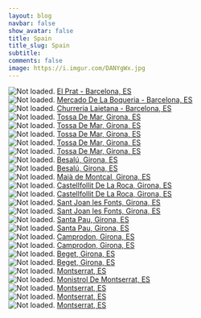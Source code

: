 ```yaml
---
layout: blog
navbar: false
show_avatar: false
title: Spain
title_slug: Spain
subtitle: 
comments: false
image: https://i.imgur.com/DANYgWx.jpg
---
```


<div class="img-container">
  <img src="https://i.imgur.com/wIxdGv5.jpg" alt="Not loaded." class="center-block">
  <a href="https://www.google.com/maps/search/?api=1&query=41.3043929,2.0737315" target="_blank">
    <span class="img-caption-corner" style="display: inline;">El Prat - Barcelona, ES</span>
  </a>  
</div> 


<div class="img-container">
  <img src="https://i.imgur.com/YMnPvBe.jpg" alt="Not loaded." class="center-block">
  <a href="https://www.google.com/maps/search/?api=1&query=41.3818389,2.1716389" target="_blank">
    <span class="img-caption-corner" style="display: inline;">Mercado De La Boqueria - Barcelona, ES</span>
  </a>  
</div> 


<div class="img-container">
  <img src="https://i.imgur.com/8ZGaH1a.jpg" alt="Not loaded." class="center-block">
  <a href="https://www.google.com/maps/search/?api=1&query=41.3862389,2.1756000" target="_blank">
    <span class="img-caption-corner" style="display: inline;">Churreria Laietana - Barcelona, ES</span>
  </a>  
</div> 


<div class="img-container">
  <img src="https://i.imgur.com/uaxmPCY.jpg" alt="Not loaded." class="center-block">
  <a href="https://www.google.com/maps/search/?api=1&query=41.7159583,2.9330639" target="_blank">
    <span class="img-caption-corner" style="display: inline;">Tossa De Mar, Girona, ES</span>
  </a>  
</div> 


<div class="img-container">
  <img src="https://i.imgur.com/HEG1CEJ.jpg" alt="Not loaded." class="center-block">
  <a href="https://www.google.com/maps/search/?api=1&query=41.7160008,2.9332015" target="_blank">
    <span class="img-caption-corner" style="display: inline;">Tossa De Mar, Girona, ES</span>
  </a>  
</div> 


<div class="img-container">
  <img src="https://i.imgur.com/t7omuPs.jpg" alt="Not loaded." class="center-block">
  <a href="https://www.google.com/maps/search/?api=1&query=41.7165386,2.9327356" target="_blank">
    <span class="img-caption-corner" style="display: inline;">Tossa De Mar, Girona, ES</span>
  </a>  
</div> 


<div class="img-container">
  <img src="https://i.imgur.com/bRwgVk0.jpg" alt="Not loaded." class="center-block">
  <a href="https://www.google.com/maps/search/?api=1&query=41.7173900,2.9329610" target="_blank">
    <span class="img-caption-corner" style="display: inline;">Tossa De Mar, Girona, ES</span>
  </a>  
</div> 


<div class="img-container">
  <img src="https://i.imgur.com/rxNrVSs.jpg" alt="Not loaded." class="center-block">
  <a href="https://www.google.com/maps/search/?api=1&query=41.7184311,2.9336411" target="_blank">
    <span class="img-caption-corner" style="display: inline;">Tossa De Mar, Girona, ES</span>
  </a>  
</div> 


<div class="img-container">
  <img src="https://i.imgur.com/HqmE8JD.jpg" alt="Not loaded." class="center-block">
  <a href="https://www.google.com/maps/search/?api=1&query=42.1989334,2.7022046" target="_blank">
    <span class="img-caption-corner" style="display: inline;">Besalú, Girona, ES</span>
  </a>  
</div> 


<div class="img-container">
  <img src="https://i.imgur.com/DANYgWx.jpg" alt="Not loaded." class="center-block">
  <a href="https://www.google.com/maps/search/?api=1&query=42.1994797,2.7011274" target="_blank">
    <span class="img-caption-corner" style="display: inline;">Besalú, Girona, ES</span>
  </a>  
</div> 


<div class="img-container">
  <img src="https://i.imgur.com/LvHK3vX.jpg" alt="Not loaded." class="center-block">
  <a href="https://www.google.com/maps/search/?api=1&query=42.1953583,2.7531444" target="_blank">
    <span class="img-caption-corner" style="display: inline;">Maià de Montcal, Girona, ES</span>
  </a>  
</div> 


<div class="img-container">
  <img src="https://i.imgur.com/4eQvYz2.jpg" alt="Not loaded." class="center-block">
  <a href="https://www.google.com/maps/search/?api=1&query=42.2192007,2.5546711" target="_blank">
    <span class="img-caption-corner" style="display: inline;">Castellfollit De La Roca, Girona, ES</span>
  </a>  
</div> 


<div class="img-container">
  <img src="https://i.imgur.com/egugFMv.jpg" alt="Not loaded." class="center-block">
  <a href="https://www.google.com/maps/search/?api=1&query=42.2195674,2.5560067" target="_blank">
    <span class="img-caption-corner" style="display: inline;">Castellfollit De La Roca, Girona, ES</span>
  </a>  
</div> 


<div class="img-container">
  <img src="https://i.imgur.com/QROmkKy.jpg" alt="Not loaded." class="center-block">
  <a href="https://www.google.com/maps/search/?api=1&query=42.2171367,2.5143809" target="_blank">
    <span class="img-caption-corner" style="display: inline;">Sant Joan les Fonts, Girona, ES</span>
  </a>  
</div> 


<div class="img-container">
  <img src="https://i.imgur.com/bl3Z0tf.jpg" alt="Not loaded." class="center-block">
  <a href="https://www.google.com/maps/search/?api=1&query=42.2129348,2.5092196" target="_blank">
    <span class="img-caption-corner" style="display: inline;">Sant Joan les Fonts, Girona, ES</span>
  </a>  
</div> 


<div class="img-container">
  <img src="https://i.imgur.com/HaDn8D1.jpg" alt="Not loaded." class="center-block">
  <a href="https://www.google.com/maps/search/?api=1&query=42.1414315,2.5423098" target="_blank">
    <span class="img-caption-corner" style="display: inline;">Santa Pau, Girona, ES</span>
  </a>  
</div> 


<div class="img-container">
  <img src="https://i.imgur.com/GMCXF8B.jpg" alt="Not loaded." class="center-block">
  <a href="https://www.google.com/maps/search/?api=1&query=42.1455743,2.5432444" target="_blank">
    <span class="img-caption-corner" style="display: inline;">Santa Pau, Girona, ES</span>
  </a>  
</div> 


<div class="img-container">
  <img src="https://i.imgur.com/XkK3g8c.jpg" alt="Not loaded." class="center-block">
  <a href="https://www.google.com/maps/search/?api=1&query=42.2849206,2.5062766" target="_blank">
    <span class="img-caption-corner" style="display: inline;">Camprodon, Girona, ES</span>
  </a>  
</div> 


<div class="img-container">
  <img src="https://i.imgur.com/HBYjVES.jpg" alt="Not loaded." class="center-block">
  <a href="https://www.google.com/maps/search/?api=1&query=42.2945147,2.4676120" target="_blank">
    <span class="img-caption-corner" style="display: inline;">Camprodon, Girona, ES</span>
  </a>  
</div> 


<div class="img-container">
  <img src="https://i.imgur.com/v8GRZyF.jpg" alt="Not loaded." class="center-block">
  <a href="https://www.google.com/maps/search/?api=1&query=42.3218090,2.4791012" target="_blank">
    <span class="img-caption-corner" style="display: inline;">Beget, Girona, ES</span>
  </a>  
</div> 


<div class="img-container">
  <img src="https://i.imgur.com/lKYoi3u.jpg" alt="Not loaded." class="center-block">
  <a href="https://www.google.com/maps/search/?api=1&query=42.3218090,2.4791012" target="_blank">
    <span class="img-caption-corner" style="display: inline;">Beget, Girona, ES</span>
  </a>  
</div> 


<div class="img-container">
  <img src="https://i.imgur.com/hEC0o55.jpg" alt="Not loaded." class="center-block">
  <a href="https://www.google.com/maps/search/?api=1&query=41.6131095,1.8433455" target="_blank">
    <span class="img-caption-corner" style="display: inline;">Montserrat, ES</span>
  </a>  
</div> 


<div class="img-container">
  <img src="https://i.imgur.com/YLRHYUM.jpg" alt="Not loaded." class="center-block">
  <a href="https://www.google.com/maps/search/?api=1&query=41.6104472,1.8442028" target="_blank">
    <span class="img-caption-corner" style="display: inline;">Monistrol De Montserrat, ES</span>
  </a>  
</div> 


<div class="img-container">
  <img src="https://i.imgur.com/ngvaP8y.jpg" alt="Not loaded." class="center-block">
  <a href="https://www.google.com/maps/search/?api=1&query=41.5933182,1.8407422" target="_blank">
    <span class="img-caption-corner" style="display: inline;">Montserrat, ES</span>
  </a>  
</div> 


<div class="img-container">
  <img src="https://i.imgur.com/MLHOmY9.jpg" alt="Not loaded." class="center-block">
  <a href="https://www.google.com/maps/search/?api=1&query=41.5932796,1.8375044" target="_blank">
    <span class="img-caption-corner" style="display: inline;">Montserrat, ES</span>
  </a>  
</div> 


<div class="img-container">
  <img src="https://i.imgur.com/yFaXaRb.jpg" alt="Not loaded." class="center-block">
  <a href="https://www.google.com/maps/search/?api=1&query=41.5931568,1.8366423" target="_blank">
    <span class="img-caption-corner" style="display: inline;">Montserrat, ES</span>
  </a>  
</div> 

